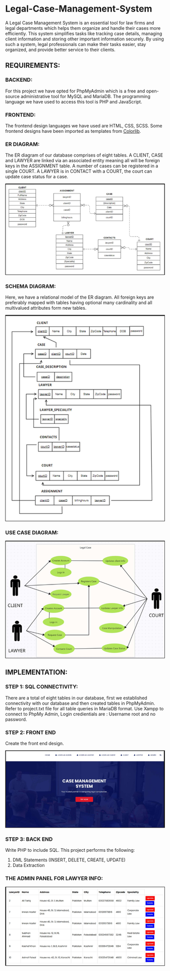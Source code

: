 # Legal-Case-Management-System
A Legal Case Management System is an essential tool for law firms and legal departments which 
helps them organize and handle their cases more efficiently. This system simplifies tasks like 
tracking case details, managing client information and storing other important information 
securely. By using such a system, legal professionals can make their tasks easier, stay organized, 
and provide better service to their clients.
## REQUIREMENTS:
### BACKEND:
For this project we have opted for PhpMyAdmin which is a free and open-source administrative 
tool for MySQL and MariaDB. The programming language we have used to access this tool is PHP 
and JavaScript.
### FRONTEND:
The frontend design languages we have used are HTML, CSS, SCSS. Some frontend designs have 
been imported as templates from [Colorlib]( https://colorlib.com/).
### ER DIAGRAM:
The ER diagram of our database comprises of eight tables. A CLIENT, CASE and LAWYER are 
linked via an associated entity meaning all will be foreign keys in the ASSIGNMENT table. A 
number of cases can be registered in a single COURT. A LAWYER is in CONTACT with a 
COURT, the court can update case status for a case.

<p align="center">
  <img src="erd.png" alt="ER Diagram" style="border: 1px solid black;">
</p>

### SCHEMA DIAGRAM:
Here, we have a relational model of the ER diagram. All foreign keys are preferably mapped 
with tables having optional many cardinality and all multivalued attributes form new tables.

<p align="center">
  <img src="relationals.png" alt="Schema Diagram" style="border: 1px solid black;">
</p>

### USE CASE DIAGRAM:
<p align="center">
  <img src="usecase.png" alt="Use Case Diagram" style="border: 1px solid black;">
</p>

## IMPLEMENTATION:
### STEP 1:  SQL CONNECTIVITY:
There are a total of eight tables in our database, first we established connectivity with our 
database and then created tables in PhpMyAdmin. Refer to project.txt file for all table queries in MariaDB format. Use Xampp to connect to PhpMy Admin, Login credientials are : Username root and no password.
### STEP 2: FRONT END
Create the front end design.

<p align="center">
  <img src="frontpage.png" alt="Front Page Design" style="border: 1px solid black;">
</p>

### STEP 3: BACK END
Write PHP to include SQL. This project performs the following:
1. DML Statements (INSERT, DELETE, CREATE, UPDATE)
2. Data Extraction

### THE ADMIN PANEL FOR LAWYER INFO:
<p align="center">
  <img src="adminpanel.png" alt="Admin Panel" style="border: 1px solid black;">
</p>
